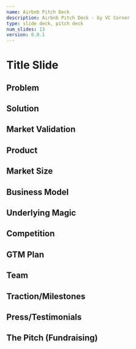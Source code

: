 ```yaml
---
name: Airbnb Pitch Deck
description: Airbnb Pitch Deck - by VC Corner
type: slide deck, pitch deck
num_slides: 13
version: 0.0.1
---
```


# Title Slide

## Problem

## Solution

## Market Validation

## Product

## Market Size

## Business Model

## Underlying Magic

## Competition

## GTM Plan

## Team

## Traction/Milestones

## Press/Testimonials

## The Pitch (Fundraising)
